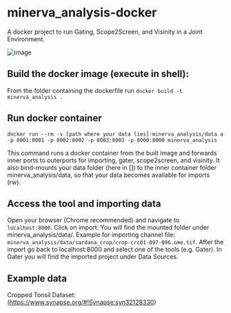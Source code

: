 # minerva_analysis-docker
A docker project to run Gating, Scope2Screen, and Visinity in a Joint Environment.

![image](https://github.com/labsyspharm/minerva_analysis-docker/assets/31503434/f826b11d-7fcf-4ec9-a856-fa77a6d3ddc0)



## Build the docker image (execute in shell):
From the folder containing the dockerfile run `docker build -t minerva_analysis .`

## Run docker container
`docker run --rm -v [path where your data lies]:minerva_analysis/data a -p 8001:8001 -p 8002:8002 -p 8003:8003 -p 8000:8000 minerva_analysis`

This command runs a docker container from the built image and forwards inner ports to outerports for importing, gater, scope2screen, and visinity.
It also bind-mounts your data folder  (here in []) to the inner container folder minerva_analysis/data, so that your data becomes available for imports (rw).

## Access the tool and importing data
Open your browser (Chrome recommended) and navigate to `localhost:8000`. Click on import. You will find the mounted folder under minerva_analysis/data/. 
Example for importing channel file: `minerva_analysis/data/sardana_crop/crop-crc01-097-096.ome.tif`.
After the import go back to localhost:8000 and select one of the tools (e.g. Gater). In Gater you will find the imported project under Data Sources.

## Example data
Cropped Tonsil Dataset: (https://www.synapse.org/#!Synapse:syn32128330)
